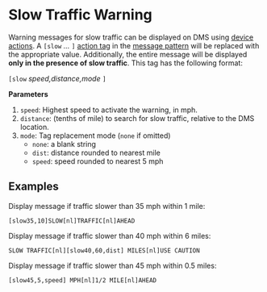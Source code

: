 # Slow Traffic Warning

Warning messages for slow traffic can be displayed on DMS using
[device actions].  A `[slow` *…* `]` [action tag] in the [message pattern]
will be replaced with the appropriate value.  Additionally, the entire message
will be displayed **only in the presence of slow traffic**.  This tag has the
following format:

`[slow` *speed,distance,mode* `]`

**Parameters**

1. `speed`: Highest speed to activate the warning, in mph.
2. `distance`: (tenths of mile) to search for slow traffic, relative to the DMS
   location.
3. `mode`: Tag replacement mode (`none` if omitted)
   - `none`: a blank string
   - `dist`: distance rounded to nearest mile
   - `speed`: speed rounded to nearest 5 mph

## Examples

Display message if traffic slower than 35 mph within 1 mile:
```
[slow35,10]SLOW[nl]TRAFFIC[nl]AHEAD
```

Display message if traffic slower than 40 mph within 6 miles:
```
SLOW TRAFFIC[nl][slow40,60,dist] MILES[nl]USE CAUTION
```

Display message if traffic slower than 45 mph within 0.5 miles:
```
[slow45,5,speed] MPH[nl]1/2 MILE[nl]AHEAD
```


[action tag]: action_plans.html#action-tags
[device actions]: action_plans.html#device-actions
[message pattern]: message_patterns.html
